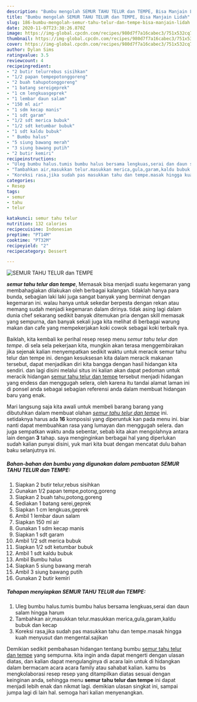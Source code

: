 ```yaml
---
description: "Bumbu mengolah SEMUR TAHU TELUR dan TEMPE, Bisa Manjain Lidah"
title: "Bumbu mengolah SEMUR TAHU TELUR dan TEMPE, Bisa Manjain Lidah"
slug: 186-bumbu-mengolah-semur-tahu-telur-dan-tempe-bisa-manjain-lidah
date: 2020-11-07T23:38:26.870Z
image: https://img-global.cpcdn.com/recipes/980d7f7a16cabec3/751x532cq70/semur-tahu-telur-dan-tempe-foto-resep-utama.jpg
thumbnail: https://img-global.cpcdn.com/recipes/980d7f7a16cabec3/751x532cq70/semur-tahu-telur-dan-tempe-foto-resep-utama.jpg
cover: https://img-global.cpcdn.com/recipes/980d7f7a16cabec3/751x532cq70/semur-tahu-telur-dan-tempe-foto-resep-utama.jpg
author: Dylan Sims
ratingvalue: 3.5
reviewcount: 4
recipeingredient:
- "2 butir telurrebus sisihkan"
- "1/2 papan tempepotonggoreng"
- "2 buah tahupotonggoreng"
- "1 batang sereigeprek"
- "1 cm lengkuasgeprek"
- "1 lembar daun salam"
- "150 ml air"
- "1 sdm kecap manis"
- "1 sdt garam"
- "1/2 sdt merica bubuk"
- "1/2 sdt ketumbar bubuk"
- "1 sdt kaldu bubuk"
- " Bumbu halus"
- "5 siung bawang merah"
- "3 siung bawang putih"
- "2 butir kemiri"
recipeinstructions:
- "Uleg bumbu halus.tumis bumbu halus bersama lengkuas,serai dan daun salam hingga harum"
- "Tambahkan air,masukkan telur.masukkan merica,gula,garam,kaldu bubuk dan kecap"
- "Koreksi rasa,jika sudah pas masukkan tahu dan tempe.masak hingga kuah menyusut dan mengental.sajikan"
categories:
- Resep
tags:
- semur
- tahu
- telur

katakunci: semur tahu telur 
nutrition: 132 calories
recipecuisine: Indonesian
preptime: "PT14M"
cooktime: "PT32M"
recipeyield: "2"
recipecategory: Dessert

---
```



![SEMUR TAHU TELUR dan TEMPE](https://img-global.cpcdn.com/recipes/980d7f7a16cabec3/751x532cq70/semur-tahu-telur-dan-tempe-foto-resep-utama.jpg)

<b><i>semur tahu telur dan tempe</i></b>, Memasak bisa menjadi suatu kegemaran yang membahagiakan dilakukan oleh berbagai kalangan. tidaklah hanya para bunda, sebagian laki laki juga sangat banyak yang berminat dengan kegemaran ini. walau hanya untuk sekedar berpesta dengan rekan atau memang sudah menjadi kegemaran dalam dirinya. tidak asing lagi dalam dunia chef sekarang sedikit banyak ditemukan pria dengan skill memasak yang sempurna, dan banyak sekali juga kita melihat di berbagai warung makan dan cafe yang mempekerjakan koki cowok sebagai koki terbaik nya.

Baiklah, kita kembali ke perihal resep resep menu <i>semur tahu telur dan tempe</i>. di sela sela pekerjaan kita, mungkin akan terasa menggembirakan jika sejenak kalian menyempatkan sedikit waktu untuk meracik semur tahu telur dan tempe ini. dengan kesuksesan kita dalam meracik makanan tersebut, dapat menjadikan diri kita bangga dengan hasil hidangan kita sendiri. dan lagi disini melalui situs ini kalian akan dapat pedoman untuk meracik hidangan <u>semur tahu telur dan tempe</u> tersebut menjadi hidangan yang endess dan menggugah selera, oleh karena itu tandai alamat laman ini di ponsel anda sebagai sebagian referensi anda dalam membuat hidangan baru yang enak.




Mari langsung saja kita awali untuk membeli barang barang yang dibutuhkan dalam membuat olahan <u><i>semur tahu telur dan tempe</i></u> ini. setidaknya harus ada <b>16</b> komposisi yang diperuntuk kan pada menu ini. biar nanti dapat membuahkan rasa yang lumayan dan menggugah selera. dan juga sempatkan waktu anda sebentar, sebab kita akan mengolahnya antara lain dengan <b>3</b> tahap. saya menginginkan berbagai hal yang diperlukan sudah kalian punyai disini, yuk mari kita buat dengan mencatat dulu bahan baku selanjutnya ini.

<!--inarticleads1-->

##### Bahan-bahan dan bumbu yang digunakan dalam pembuatan SEMUR TAHU TELUR dan TEMPE:

1. Siapkan 2 butir telur,rebus sisihkan
1. Gunakan 1/2 papan tempe,potong,goreng
1. Siapkan 2 buah tahu,potong,goreng
1. Sediakan 1 batang serei,geprek
1. Siapkan 1 cm lengkuas,geprek
1. Ambil 1 lembar daun salam
1. Siapkan 150 ml air
1. Gunakan 1 sdm kecap manis
1. Siapkan 1 sdt garam
1. Ambil 1/2 sdt merica bubuk
1. Siapkan 1/2 sdt ketumbar bubuk
1. Ambil 1 sdt kaldu bubuk
1. Ambil  Bumbu halus
1. Siapkan 5 siung bawang merah
1. Ambil 3 siung bawang putih
1. Gunakan 2 butir kemiri




<!--inarticleads2-->

##### Tahapan menyiapkan SEMUR TAHU TELUR dan TEMPE:

1. Uleg bumbu halus.tumis bumbu halus bersama lengkuas,serai dan daun salam hingga harum
1. Tambahkan air,masukkan telur.masukkan merica,gula,garam,kaldu bubuk dan kecap
1. Koreksi rasa,jika sudah pas masukkan tahu dan tempe.masak hingga kuah menyusut dan mengental.sajikan




Demikian sedikit pembahasan hidangan tentang bumbu <u>semur tahu telur dan tempe</u> yang sempurna. kita ingin anda dapat mengerti dengan ulasan diatas, dan kalian dapat mengulanginya di acara lain untuk di hidangkan dalam bermacam acara acara family atau sahabat kalian. kamu bs mengkolaborasi resep resep yang ditampilkan diatas sesuai dengan keinginan anda, sehingga menu <b>semur tahu telur dan tempe</b> ini dapat menjadi lebih enak dan nikmat lagi. demikian ulasan singkat ini, sampai jumpa lagi di lain hal. semoga hari kalian menyenangkan.
